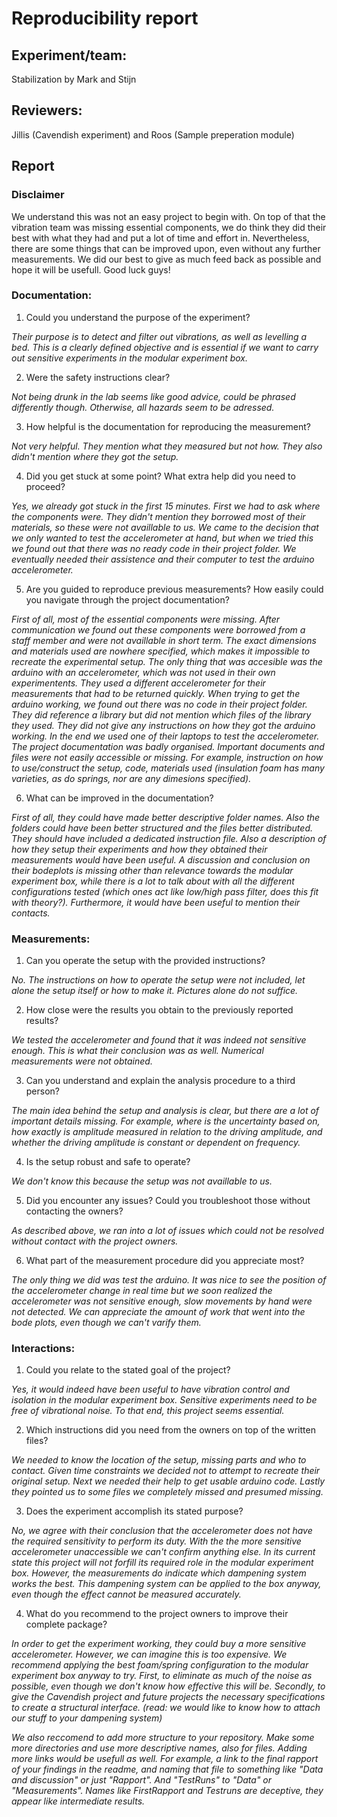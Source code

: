 # Reproducibility report

## Experiment/team: 
Stabilization by Mark and Stijn

## Reviewers: 
Jillis (Cavendish experiment) and Roos (Sample preperation module)
## Report 


### Disclaimer
We understand this was not an easy project to begin with. On top of that the vibration team was missing essential components, we do think they did their best with what they had and put a lot of time and effort in. Nevertheless, there are some things that can be improved upon, even without any further measurements. We did our best to give as much feed back as possible and hope it will be usefull. Good luck guys!


### Documentation:

1.	Could you understand the purpose of the experiment?

*Their purpose is to detect and filter out vibrations, as well as levelling a bed. This is a clearly defined objective and is essential if we want to carry out sensitive experiments in the modular experiment box.*

2.	Were the safety instructions clear?

*Not being drunk in the lab seems like good advice, could be phrased differently though. Otherwise, all hazards seem to be adressed.*

3.	How helpful is the documentation for reproducing the measurement?

*Not very helpful. They mention what they measured but not how. They also didn't mention where they got the setup.*

4.	Did you get stuck at some point? What extra help did you need to proceed?

*Yes, we already got stuck in the first 15 minutes. First we had to ask where the components were. They didn't mention they borrowed most of their materials, so these were not availlable to us. We came to the decision that we only wanted to test the accelerometer at hand, but when we tried this we found out that there was no ready code in their project folder. We eventually needed their assistence and their computer to test the arduino accelerometer.*

5.	Are you guided to reproduce previous measurements? How easily could you navigate through the project documentation?

*First of all, most of the essential components were missing. After communication we found out these components were borrowed from a staff member and were not availlable in short term. The exact dimensions and materials used are nowhere specified, which makes it impossible to recreate the experimental setup. The only thing that was accesible was the arduino with an accelerometer, which was not used in their own experimentents. They used a different accelerometer for their measurements that had to be returned quickly.
When trying to get the arduino working, we found out there was no code in their project folder. They did reference a library but did not mention which files of the library they used. They did not give any instructions on how they got the arduino working. In the end we used one of their laptops to test the accelerometer.
The project documentation was badly organised. Important documents and files were not easily accessible or missing. For example, instruction on how to use/construct the setup, code, materials used (insulation foam has many varieties, as do springs, nor are any dimesions specified).* 

6.	What can be improved in the documentation?

*First of all, they could have made better descriptive folder names. Also the folders could have been better structured and the files better distributed. They should have included a dedicated instruction file. Also a description of how they setup their experiments and how they obtained their measurements would have been useful. A discussion and conclusion on their bodeplots is missing other than relevance towards the modular experiment box, while there is a lot to talk about with all the different configurations tested (which ones act like low/high pass filter, does this fit with theory?). Furthermore, it would have been useful to mention their contacts.*

### Measurements:

1.	Can you operate the setup with the provided instructions? 

*No. The instructions on how to operate the setup were not included, let alone the setup itself or how to make it. Pictures alone do not suffice.*

2.	How close were the results you obtain to the previously reported results?

*We tested the accelerometer and found that it was indeed not sensitive enough. This is what their conclusion was as well. Numerical measurements were not obtained.*

3.	Can you understand and explain the analysis procedure to a third person?

*The main idea behind the setup and analysis is clear, but there are a lot of important details missing. For example, where is the uncertainty based on, how exactly is amplitude measured in relation to the driving amplitude, and whether the driving amplitude is constant or dependent on frequency.*

4.	Is the setup robust and safe to operate? 

*We don't know this because the setup was not availlable to us.*

5.	Did you encounter any issues? Could you troubleshoot those without contacting the owners?

*As described above, we ran into a lot of issues which could not be resolved without contact with the project owners.*

6.	What part of the measurement procedure did you appreciate most?

*The only thing we did was test the arduino. It was nice to see the position of the accelerometer change in real time but we soon realized the accelerometer was not sensitive enough, slow movements by hand were not detected. We can appreciate the amount of work that went into the bode plots, even though we can't varify them.*

### Interactions:

1.	Could you relate to the stated goal of the project?

*Yes, it would indeed have been useful to have vibration control and isolation in the modular experiment box. Sensitive experiments need to be free of vibrational noise. To that end, this project seems essential.*

2.	Which instructions did you need from the owners on top of the written files?

*We needed to know the location of the setup, missing parts and who to contact. Given time constraints we decided not to attempt to recreate their original setup. Next we needed their help to get usable arduino code. Lastly they pointed us to some files we completely missed and presumed missing.*

3.	Does the experiment accomplish its stated purpose?

*No, we agree with their conclusion that the accelerometer does not have the required sensitivity to perform its duty. With the the more sensitive accelerometer unaccessible we can't confirm anything else. In its current state this project will not forfill its required role in the modular experiment box. However, the measurements do indicate which dampening system works the best. This dampening system can be applied to the box anyway, even though the effect cannot be measured accurately.*

4.	What do you recommend to the project owners to improve their complete package?

*In order to get the experiment working, they could buy a more sensitive accelerometer. However, we can imagine this is too expensive. We recommend applying the best foam/spring configuration to the modular experiment box anyway to try. First, to eliminate as much of the noise as possible, even though we don't know how effective this will be. Secondly, to give the Cavendish project and future projects the necessary specifications to create a structural interface. (read: we would like to know how to attach our stuff to your dampening system)*

*We also reccomend to add more structure to your repository. Make some more directories and use more descriptive names, also for files. Adding more links would be usefull as well. For example, a link to the final rapport of your findings in the readme, and naming that file to something like "Data and discussion" or just "Rapport". And "TestRuns" to "Data" or "Measurements". Names like FirstRapport and Testruns are deceptive, they appear like intermediate results.*




